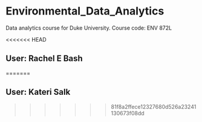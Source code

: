 # Environmental_Data_Analytics
Data analytics course for Duke University. Course code: ENV 872L

<<<<<<< HEAD
## User: Rachel E Bash
=======
## User: Kateri Salk
>>>>>>> 81f8a2ffece12327680d526a23241130673f08dd
